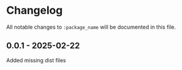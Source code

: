 # Changelog

All notable changes to `:package_name` will be documented in this file.

## 0.0.1 - 2025-02-22

Added missing dist files
